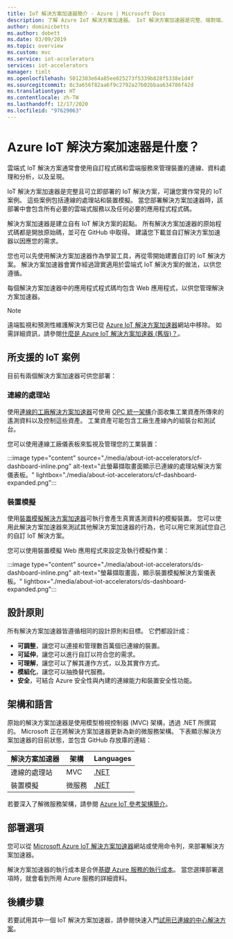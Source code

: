 ```yaml
---
title: IoT 解決方案加速器簡介 - Azure | Microsoft Docs
description: 了解 Azure IoT 解決方案加速器。 IoT 解決方案加速器是完整、端對端、隨時可部署的 IoT 解決方案。
author: dominicbetts
ms.author: dobett
ms.date: 03/09/2019
ms.topic: overview
ms.custom: mvc
ms.service: iot-accelerators
services: iot-accelerators
manager: timlt
ms.openlocfilehash: 5012383e64a85ee025273f5339b828f5338e1d4f
ms.sourcegitcommit: 8c3a656f82aa6f9c2792a27b02bbaa634786f42d
ms.translationtype: HT
ms.contentlocale: zh-TW
ms.lasthandoff: 12/17/2020
ms.locfileid: "97629063"
---
```

# <a name="what-are-azure-iot-solution-accelerators"></a>Azure IoT 解決方案加速器是什麼？

雲端式 IoT 解決方案通常會使用自訂程式碼和雲端服務來管理裝置的連線、資料處理和分析，以及呈現。

IoT 解決方案加速器是完整且可立即部署的 IoT 解決方案，可讓您實作常見的 IoT 案例。 這些案例包括連線的處理站和裝置模擬。 當您部署解決方案加速器時，該部署中會包含所有必要的雲端式服務以及任何必要的應用程式程式碼。

解決方案加速器是建立自有 IoT 解決方案的起點。 所有解決方案加速器的原始程式碼都是開放原始碼，並可在 GitHub 中取得。 建議您下載並自訂解決方案加速器以因應您的需求。

您也可以先使用解決方案加速器作為學習工具，再從零開始建置自訂的 IoT 解決方案。 解決方案加速器會實作經過證實適用於雲端式 IoT 解決方案的做法，以供您遵循。

每個解決方案加速器中的應用程式程式碼均包含 Web 應用程式，以供您管理解決方案加速器。

> [!NOTE]
> 遠端監視和預測性維護解決方案已從 [Azure IoT 解決方案加速器](https://www.azureiotsolutions.com/Accelerators)網站中移除。 如需詳細資訊，請參閱[什麼是 Azure IoT 解決方案加速器 (舊版)？](/previous-versions/azure/iot-accelerators/about-iot-accelerators)。

## <a name="supported-iot-scenarios"></a>所支援的 IoT 案例

目前有兩個解決方案加速器可供您部署：

### <a name="connected-factory"></a>連線的處理站

使用[連線的工廠解決方案加速器](iot-accelerators-connected-factory-features.md)可使用 [OPC 統一架構](https://opcfoundation.org/about/opc-technologies/opc-ua/)介面收集工業資產所傳來的遙測資料以及控制這些資產。 工業資產可能包含工廠生產線內的組裝台和測試台。

您可以使用連線工廠儀表板來監視及管理您的工業裝置：

:::image type="content" source="./media/about-iot-accelerators/cf-dashboard-inline.png" alt-text="此螢幕擷取畫面顯示已連線的處理站解決方案儀表板。" lightbox="./media/about-iot-accelerators/cf-dashboard-expanded.png":::

### <a name="device-simulation"></a>裝置模擬

使用[裝置模擬解決方案加速器](iot-accelerators-device-simulation-overview.md)可執行會產生真實遙測資料的模擬裝置。 您可以使用此解決方案加速器來測試其他解決方案加速器的行為，也可以用它來測試您自己的自訂 IoT 解決方案。

您可以使用裝置模擬 Web 應用程式來設定及執行模擬作業：

:::image type="content" source="./media/about-iot-accelerators/ds-dashboard-inline.png" alt-text="螢幕擷取畫面，顯示裝置模擬解決方案儀表板。" lightbox="./media/about-iot-accelerators/ds-dashboard-expanded.png":::

## <a name="design-principles"></a>設計原則

所有解決方案加速器皆遵循相同的設計原則和目標。 它們都設計成：

* **可調整**，讓您可以連接和管理數百萬個已連線的裝置。
* **可延伸**，讓您可以進行自訂以符合您的需求。
* **可理解**，讓您可以了解其運作方式，以及其實作方式。
* **模組化**，讓您可以抽換替代服務。
* **安全**，可結合 Azure 安全性與內建的連線能力和裝置安全性功能。

## <a name="architectures-and-languages"></a>架構和語言

原始的解決方案加速器是使用模型檢視控制器 (MVC) 架構，透過 .NET 所撰寫的。 Microsoft 正在將解決方案加速器更新為新的微服務架構。 下表顯示解決方案加速器的目前狀態，並包含 GitHub 存放庫的連結：

| 解決方案加速器   | 架構  | Languages     |
| ---------------------- | ------------- | ------------- |
| 連線的處理站      | MVC           | [.NET](https://github.com/Azure/azure-iot-connected-factory)          |
| 裝置模擬      | 微服務 | [.NET](https://github.com/Azure/device-simulation-dotnet)          |

若要深入了解微服務架構，請參閱 [Azure IoT 參考架構簡介](/azure/architecture/reference-architectures/iot/)。

## <a name="deployment-options"></a>部署選項

您可以從 [Microsoft Azure IoT 解決方案加速器](https://www.azureiotsolutions.com/Accelerators#)網站或使用命令列，來部署解決方案加速器。

解決方案加速器的執行成本是合併[基礎 Azure 服務的執行成本](https://azure.microsoft.com/pricing)。 當您選擇部署選項時，就會看到所用 Azure 服務的詳細資料。

## <a name="next-steps"></a>後續步驟

若要試用其中一個 IoT 解決方案加速器，請參閱快速入門[試用已連線的中心解決方案](quickstart-connected-factory-deploy.md)。
